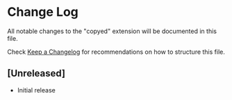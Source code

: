 # Change Log

All notable changes to the "copyed" extension will be documented in this file.

Check [Keep a Changelog](http://keepachangelog.com/) for recommendations on how to structure this file.

## [Unreleased]

- Initial release